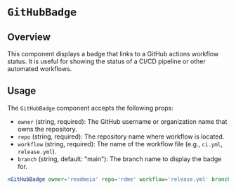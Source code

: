 # `GitHubBadge`

## Overview

This component displays a badge that links to a GitHub actions workflow status. It is useful for showing the status of a CI/CD pipeline or other automated workflows.

## Usage

The `GitHubBadge` component accepts the following props:

- `owner` (string, required): The GitHub username or organization name that owns the repository.
- `repo` (string, required): The repository name where workflow is located.
- `workflow` (string, required): The name of the workflow file (e.g., `ci.yml`, `release.yml`).
- `branch` (string, default: "main"): The branch name to display the badge for.

```jsx
<GitHubBadge owner='readmeio' repo='rdme' workflow='release.yml' branch='main' />
```
